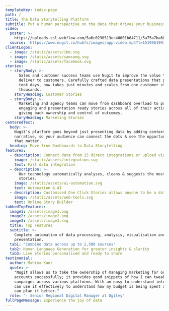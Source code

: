 ```yaml
---
templateKey: index-page
path: /
title: The Data Storytelling Platform
subtitle: Put a human perspective on the data that drives your business
video:
  poster: >-
    https://uploads-ssl.webflow.com/5a6c0230513ec40001b64711/5a75a7ba68edf60001fec8d8_video-home-thumb.jpg
  source: 'https://www.nugit.co/hubfs/images/app-video.mp4?t=1519961993146'
clientLogos:
  - image: /static/assets/ibm.svg
  - image: /static/assets/samsung.svg
  - image: /static/assets/facebook.svg
stories:
  - storyBody: >-
      Sales and customer success teams use Nugit to improve the value they
      deliver to customers. Carefully crafted data presentations that previously
      took days, now takes just minutes and scales from one customer story to
      thousands.
    storyHeading: Customer Stories
  - storyBody: >-
      Marketing and agency teams can move from dashboard overload to powerful,
      engaging and presentation ready stories across all of their activities,
      giving back ownership and control of outcomes.
    storyHeading: Marketing Stories
centeredText:
  body: >-
    Nugit’s platform goes beyond just presenting data by adding context &
    narrative, so your audience can connect the dots & see the opportunities
    that matter.
  heading: Move from Dashboards to Data Storytelling
features:
  - description: Connect data from 25 direct integrations or upload via CSV.
    image: /static/assets/integration.svg
    text: Fast data integration
  - description: >-
      Our technology automatically analyses, cleans & suggests the most relevant
      stories.
    image: /static/assets/ai-automation.svg
    text: Automation & AI
  - description: Customised One Click Stories allows anyone to be a data storyteller.
    image: /static/assets/web-tools.svg
    text: Online Story Builder
tabbedTopFeatures:
  image1: /assets/image1.png
  image2: /assets/image2.png
  image3: /assets/image3.svg
  title: Top Features
  subtitle: >-
    Complete automation of data processing, analysis, visualisation and
    presentation.
  tab1: 'Combine data across up to 2,500 sources'
  tab2: Human Language Generation for greater insights & clarity
  tab3: Live Stories personalised and ready to share
testimonial:
  author: Mahima Kaur
  quote: >-
    "Nugit allows us to take the ownership of managing marketing for our key
    accounts successfully; it provides good snippets of how I can tweak and fix
    campaigns across various platforms. With an easy to understand interface, I
    can use it effectively to understand how my budget is being spent and how I
    can plan it better."
  role: '- Senior Regional Digital Manager at Ogilvy'
fullPageMessage: Experience the joy of data
---
```


